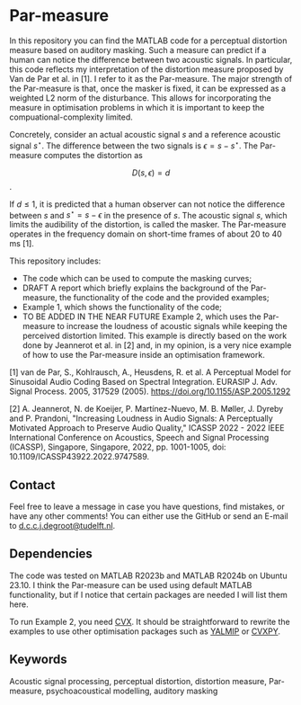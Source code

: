 # Par-measure
In this repository you can find the MATLAB code for a perceptual distortion measure based on auditory masking. Such a measure can predict if a human can notice the difference between two acoustic signals. 
In particular, this code reflects my interpretation of the distortion measure proposed by Van de Par et al. in [1]. I refer to it as the Par-measure. The major strength of the Par-measure is that, once the masker is fixed, it can be expressed as a weighted L2 norm of the disturbance. This allows for incorporating the measure in optimisation problems in which it is important to keep the compuational-complexity limited.

Concretely, consider an actual acoustic signal $s$ and a reference acoustic signal $s^\star$. The difference between the two signals is $\epsilon=s-s^\star$. The Par-measure computes the distortion as

$$ D(s, \epsilon) = d $$.

If $d \leq 1$, it is predicted that a human observer can not notice the difference between $s$ and $s^\star=s-\epsilon$ in the presence of $s$. The acoustic signal $s$, which limits the audibility of the distortion, is called the masker. The Par-measure operates in the frequency domain on short-time frames of about 20 to 40 ms [1].

This repository includes:
- The code which can be used to compute the masking curves;
- DRAFT A report which briefly explains the background of the Par-measure, the functionality of the code and the provided examples;
- Example 1, which shows the functionality of the code;
- TO BE ADDED IN THE NEAR FUTURE Example 2, which uses the Par-measure to increase the loudness of acoustic signals while keeping the perceived distortion limited. This example is directly based on the work done by Jeannerot et al. in [2] and, in my opinion, is a very nice example of how to use the Par-measure inside an optimisation framework.

[1] van de Par, S., Kohlrausch, A., Heusdens, R. et al. A Perceptual Model for Sinusoidal Audio Coding Based on Spectral Integration. EURASIP J. Adv. Signal Process. 2005, 317529 (2005). https://doi.org/10.1155/ASP.2005.1292

[2] A. Jeannerot, N. de Koeijer, P. Martínez-Nuevo, M. B. Møller, J. Dyreby and P. Prandoni, "Increasing Loudness in Audio Signals: A Perceptually Motivated Approach to Preserve Audio Quality," ICASSP 2022 - 2022 IEEE International Conference on Acoustics, Speech and Signal Processing (ICASSP), Singapore, Singapore, 2022, pp. 1001-1005, doi: 10.1109/ICASSP43922.2022.9747589. 

## Contact
Feel free to leave a message in case you have questions, find mistakes, or have any other comments! You can either use the GitHub or send an E-mail to d.c.c.j.degroot@tudelft.nl. 

## Dependencies
The code was tested on MATLAB R2023b and MATLAB R2024b on Ubuntu 23.10. I think the Par-measure can be used using default MATLAB functionality, but if I notice that certain packages are needed I will list them here. 

To run Example 2, you need [CVX](https://cvxr.com/cvx/). It should be straightforward to rewrite the examples to use other optimisation packages such as [YALMIP](https://yalmip.github.io/) or [CVXPY](https://www.cvxpy.org/).

## Keywords
Acoustic signal processing, perceptual distortion, distortion measure, Par-measure, psychoacoustical modelling, auditory masking


